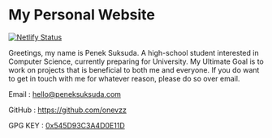 # My Personal Website

[![Netlify Status](https://api.netlify.com/api/v1/badges/e396e867-ef2c-44c6-8424-a3a39fba5d17/deploy-status)](https://app.netlify.com/sites/onevzz/deploys)

Greetings, my name is Penek Suksuda.
A high-school student interested in Computer Science, currently preparing for University.
My Ultimate Goal is to work on projects that is beneficial to both me and everyone.
If you do want to get in touch with me for whatever reason, please do so over email.

Email : hello@peneksuksuda.com

GitHub : https://github.com/onevzz

GPG KEY : [0x545D93C3A4D0E11D](https://raw.githubusercontent.com/onevzz/onevzz/main/onevzz.asc)

